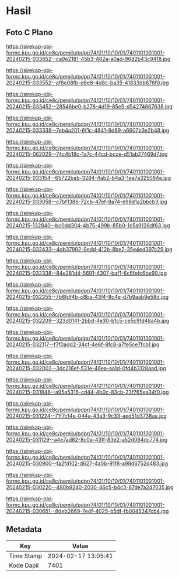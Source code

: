 # Hasil

## Foto C Plano

https://sirekap-obj-formc.kpu.go.id/ce8c/pemilu/pdpr/74/01/10/10/01/7401101001001-20240215-033652--ca9e2181-45b3-482a-a0ad-96d2b43c9418.jpg

https://sirekap-obj-formc.kpu.go.id/ce8c/pemilu/pdpr/74/01/10/10/01/7401101001001-20240215-033552--af8e08fb-d6e8-4d8c-ba35-41833db676f0.jpg

https://sirekap-obj-formc.kpu.go.id/ce8c/pemilu/pdpr/74/01/10/10/01/7401101001001-20240215-033452--28546be0-b276-4d19-85e5-d54274867638.jpg

https://sirekap-obj-formc.kpu.go.id/ce8c/pemilu/pdpr/74/01/10/10/01/7401101001001-20240215-033338--7eb4a201-6f1c-4841-9d89-a6607b3e2b48.jpg

https://sirekap-obj-formc.kpu.go.id/ce8c/pemilu/pdpr/74/01/10/10/01/7401101001001-20240215-062029--74c4b19c-1a7c-44cd-bcce-d51ab27469d7.jpg

https://sirekap-obj-formc.kpu.go.id/ce8c/pemilu/pdpr/74/01/10/10/01/7401101001001-20240215-033154--65722bab-3284-4ab2-b4a3-1ee7a325064a.jpg

https://sirekap-obj-formc.kpu.go.id/ce8c/pemilu/pdpr/74/01/10/10/01/7401101001001-20240215-033058--c7bf1386-72cb-47ef-8a74-e98d1a2bbcb3.jpg

https://sirekap-obj-formc.kpu.go.id/ce8c/pemilu/pdpr/74/01/10/10/01/7401101001001-20240215-132840--bc0dd304-4b75-499b-85b0-1c5a9126df63.jpg

https://sirekap-obj-formc.kpu.go.id/ce8c/pemilu/pdpr/74/01/10/10/01/7401101001001-20240215-032433--4db37992-9edd-412b-8be2-35e4ed397c29.jpg

https://sirekap-obj-formc.kpu.go.id/ce8c/pemilu/pdpr/74/01/10/10/01/7401101001001-20240215-032338--84e281d4-5691-4307-baf1-6c6fefc6be90.jpg

https://sirekap-obj-formc.kpu.go.id/ce8c/pemilu/pdpr/74/01/10/10/01/7401101001001-20240215-032255--7b8fdf4b-c8ba-43f4-8c4e-d7b9aab9e58d.jpg

https://sirekap-obj-formc.kpu.go.id/ce8c/pemilu/pdpr/74/01/10/10/01/7401101001001-20240215-032209--323d0141-2bbd-4e30-b1c5-ce5c9fd48a4b.jpg

https://sirekap-obj-formc.kpu.go.id/ce8c/pemilu/pdpr/74/01/10/10/01/7401101001001-20240215-032117--f7f0add2-34cf-4e6f-8fc8-a7fe5ce7fcb1.jpg

https://sirekap-obj-formc.kpu.go.id/ce8c/pemilu/pdpr/74/01/10/10/01/7401101001001-20240215-032002--3dc216ef-531e-46ea-aa1d-0fd4b3128aad.jpg

https://sirekap-obj-formc.kpu.go.id/ce8c/pemilu/pdpr/74/01/10/10/01/7401101001001-20240215-031848--a95a5316-cd44-4b0c-83cb-23f765ea34f0.jpg

https://sirekap-obj-formc.kpu.go.id/ce8c/pemilu/pdpr/74/01/10/10/01/7401101001001-20240215-031224--71f7c14e-044a-43a3-9c33-aed51d3738aa.jpg

https://sirekap-obj-formc.kpu.go.id/ce8c/pemilu/pdpr/74/01/10/10/01/7401101001001-20240215-031129--a4e7ad82-8c0a-43ff-83e2-a52d084dc774.jpg

https://sirekap-obj-formc.kpu.go.id/ce8c/pemilu/pdpr/74/01/10/10/01/7401101001001-20240215-030900--fa2fd102-d627-4a0b-91f8-a98d6752d483.jpg

https://sirekap-obj-formc.kpu.go.id/ce8c/pemilu/pdpr/74/01/10/10/01/7401101001001-20240215-030220--480b9240-2030-46c5-b4c3-67de7a247035.jpg

https://sirekap-obj-formc.kpu.go.id/ce8c/pemilu/pdpr/74/01/10/10/01/7401101001001-20240215-030651--8deb2669-7e4f-4025-b5df-fb0045347cb4.jpg


## Metadata

| Key        | Value               |
| ---------- | ------------------- |
| Time Stamp | 2024-02-17 13:05:41 |
| Kode Dapil | 7401                |



